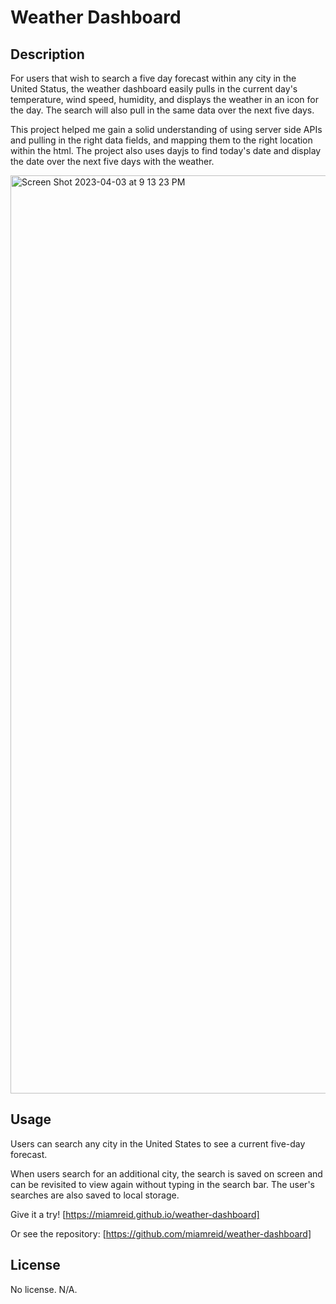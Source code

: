 # Weather Dashboard

## Description

For users that wish to search a five day forecast within any city in the United Status, the weather dashboard easily pulls in the current day's temperature, wind speed, humidity, and displays the weather in an icon for the day. The search will also pull in the same data over the next five days. 

This project helped me gain a solid understanding of using server side APIs and pulling in the right data fields, and mapping them to the right location within the html. The project also uses dayjs to find today's date and display the date over the next five days with the weather.

<img width="1469" alt="Screen Shot 2023-04-03 at 9 13 23 PM" src="https://user-images.githubusercontent.com/124822025/229663992-6dc01c57-fe1d-429a-9973-af6c43405ee2.png">

## Usage

Users can search any city in the United States to see a current five-day forecast. 

When users search for an additional city, the search is saved on screen and can be revisited to view again without typing in the search bar. The user's searches are also saved to local storage.

Give it a try! [https://miamreid.github.io/weather-dashboard]

Or see the repository: [https://github.com/miamreid/weather-dashboard]

## License

No license. N/A.
